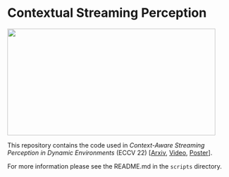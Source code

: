 # Contextual Streaming Perception
<img src="./dependencies/figure_big.png" width="472" height="243.5" />

This repository contains the code used in *Context-Aware Streaming Perception in Dynamic Environments* (ECCV 22) [[Arxiv](https://arxiv.org/abs/2208.07479), [Video](http://people.eecs.berkeley.edu/~ges/2624.mp4), [Poster](http://people.eecs.berkeley.edu/~ges/ECCV22_poster-final.pdf)].

For more information please see the README.md in the `scripts` directory.
